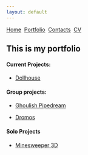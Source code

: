 ```yaml
---
layout: default
---
```


[Home](./)&nbsp;&nbsp;[Portfolio](./portfolio.html)&nbsp;&nbsp;[Contacts](./Contacts.html)&nbsp;&nbsp;[CV](./CV.html)

## This is my portfolio


#### Current Projects:

*   [Dollhouse](Dollhouse.html)

#### Group projects:

*   [Ghoulish Pipedream](./ghoulishpipedream.html)

*   [Dromos](./Dromos.html)

#### Solo Projects

*   [Minesweeper 3D](./Mine.html)





